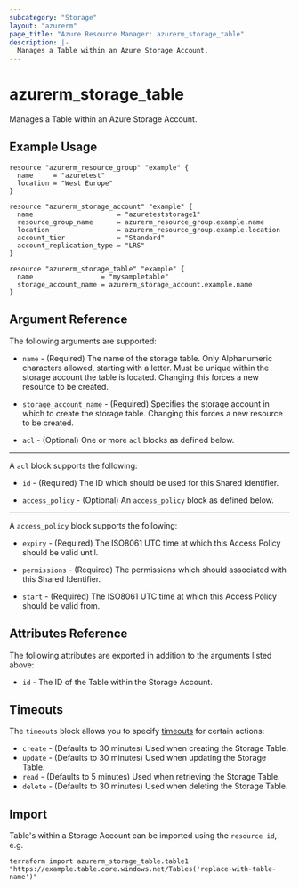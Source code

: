 ```yaml
---
subcategory: "Storage"
layout: "azurerm"
page_title: "Azure Resource Manager: azurerm_storage_table"
description: |-
  Manages a Table within an Azure Storage Account.
---
```


# azurerm_storage_table

Manages a Table within an Azure Storage Account.

## Example Usage

```hcl
resource "azurerm_resource_group" "example" {
  name     = "azuretest"
  location = "West Europe"
}

resource "azurerm_storage_account" "example" {
  name                     = "azureteststorage1"
  resource_group_name      = azurerm_resource_group.example.name
  location                 = azurerm_resource_group.example.location
  account_tier             = "Standard"
  account_replication_type = "LRS"
}

resource "azurerm_storage_table" "example" {
  name                 = "mysampletable"
  storage_account_name = azurerm_storage_account.example.name
}
```

## Argument Reference

The following arguments are supported:

* `name` - (Required) The name of the storage table. Only Alphanumeric characters allowed, starting with a letter. Must be unique within the storage account the table is located. Changing this forces a new resource to be created.

* `storage_account_name` - (Required) Specifies the storage account in which to create the storage table. Changing this forces a new resource to be created.

* `acl` - (Optional) One or more `acl` blocks as defined below.

---

A `acl` block supports the following:

* `id` - (Required) The ID which should be used for this Shared Identifier.

* `access_policy` - (Optional) An `access_policy` block as defined below.

---

A `access_policy` block supports the following:

* `expiry` - (Required) The ISO8061 UTC time at which this Access Policy should be valid until.

* `permissions` - (Required) The permissions which should associated with this Shared Identifier.

* `start` - (Required) The ISO8061 UTC time at which this Access Policy should be valid from.

## Attributes Reference

The following attributes are exported in addition to the arguments listed above:

* `id` - The ID of the Table within the Storage Account.

## Timeouts

The `timeouts` block allows you to specify [timeouts](https://www.terraform.io/language/resources/syntax#operation-timeouts) for certain actions:

* `create` - (Defaults to 30 minutes) Used when creating the Storage Table.
* `update` - (Defaults to 30 minutes) Used when updating the Storage Table.
* `read` - (Defaults to 5 minutes) Used when retrieving the Storage Table.
* `delete` - (Defaults to 30 minutes) Used when deleting the Storage Table.

## Import

Table's within a Storage Account can be imported using the `resource id`, e.g.

```shell
terraform import azurerm_storage_table.table1 "https://example.table.core.windows.net/Tables('replace-with-table-name')"
```
